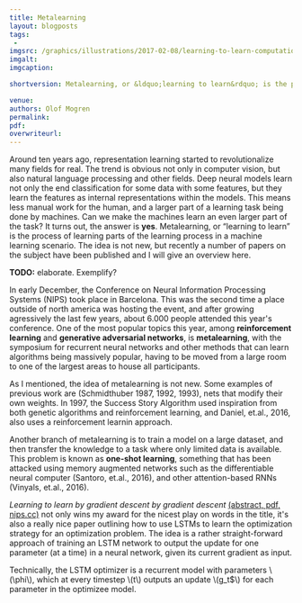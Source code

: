 ```yaml
---
title: Metalearning
layout: blogposts
tags:
 - 
imgsrc: /graphics/illustrations/2017-02-08/learning-to-learn-computation-graph.png
imgalt: 
imgcaption: 

shortversion: Metalearning, or &ldquo;learning to learn&rdquo; is the process of learning parts of the learning process in a machine learning scenario. The idea is not new, but recently a number of papers on the subject have been published and I will give an overview here.

venue: 
authors: Olof Mogren
permalink:
pdf: 
overwriteurl: 
---
```


Around ten years ago, representation learning started to revolutionalize
many fields for real.
The trend is obvious not only in computer vision, but also
natural language processing and other fields.
Deep neural models learn not only the end classification for some
data with some features, but they learn the features as internal representations
within the models.
This means less manual work for the human, and a larger part of
a learning task being done by machines.
Can we make the machines learn an even larger part of the task?
It turns out, the answer is <strong>yes</strong>.
Metalearning, or &ldquo;learning to learn&rdquo; is the process of
learning parts of the learning process in a machine learning scenario.
The idea is not new, but recently a number of papers on the subject
have been published and I will give an overview here.

<strong>TODO:</strong> elaborate. Exemplify?


In early December, the Conference on Neural Information Processing Systems (NIPS)
took place in Barcelona. This was the second time a place outside of north
america was hosting the event, and after growing agressively the last few
years, about 6.000 people attended this year's conference.
One of the most popular topics this year, among <strong>reinforcement learning</strong>
and <strong>generative adversarial networks</strong>,
is <strong>metalearning</strong>, with the
symposium for recurrent neural networks and other methods that can learn algorithms
being massively popular, having to be moved from a large room
to one of the largest areas to house all participants.

As I mentioned, the idea of metalearning is not new.
Some examples of previous work are
(Schmidthuber 1987, 1992, 1993), nets that modify their own weights.
In 1997, the Success Story Algorithm used inspiration from both
genetic algorithms and reinforcement learning,
and Daniel, et.al., 2016, also uses a reinforcement learnin approach.

Another branch of metalearning is to train a model on a large dataset,
and then transfer the knowledge to a task where only limited data is available.
This problem is known as <strong>one-shot learning</strong>, something
that has been attacked using memory augmented networks such as
the differentiable neural computer (Santoro, et.al., 2016), and
other attention-based RNNs (Vinyals, et.al., 2016).

*Learning to learn by gradient descent by gradient descent*
[(abstract, pdf, nips.cc)](https://papers.nips.cc/paper/6461-learning-to-learn-by-gradient-descent-by-gradient-descent)
not only wins my award for the nicest play on words in the title,
it's also a really nice paper outlining how to use LSTMs to learn
the optimization strategy for an optimization problem.
The idea is a rather straight-forward approach of
training an LSTM network to output the update for one parameter (at a time)
in a neural network, given its current gradient as input.

Technically, the LSTM optimizer is a recurrent model with parameters \\(\phi\\),
which at every timestep \\(t\\) outputs an update \\(g_t$\\) for each parameter in
the optimizee model.



